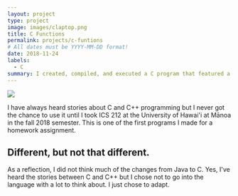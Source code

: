 ```yaml
---
layout: project
type: project
image: images/claptop.png
title: C Functions
permalink: projects/c-funtions
# All dates must be YYYY-MM-DD format!
date: 2018-11-24
labels:
  - C
summary: I created, compiled, and executed a C program that featured a series of functions.
---
```


<img class="ui image" src="{{ site.baseurl }}/images/c.png">

I have always heard stories about C and C++ programming but I never got the chance to use it until I took ICS 212 at the University of Hawai'i at Mānoa in the fall 2018 semester. This is one of the first programs I made for a homework assignment.



## Different, but not that different.

As a reflection, I did not think much of the changes from Java to C. Yes, I've heard the stories between C and C++ but I chose not to go into the language with a lot to think about. I just chose to adapt.


